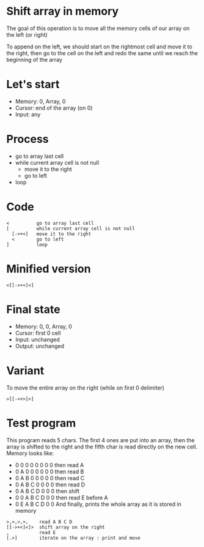 # Shift array in memory

The goal of this operation is to move all the memory cells of our array on the left (or right)

To append on the left, we should start on the rightmost cell and move it to the right, then go to the cell on the left and redo the same until we reach the beginning of the array

# Let's start

* Memory: 0, Array, 0
* Cursor: end of the array (on 0)
* Input: any

# Process

* go to array last cell
* while current array cell is not null
  * move it to the right
  * go to left
* loop

# Code

```
<          go to array last cell
[          while current array cell is not null
  [->+<]   move it to the right
  <        go to left
]          loop
```

# Minified version
```
<[[->+<]<]
```

# Final state

* Memory: 0, 0, Array, 0
* Cursor: first 0 cell 
* Input: unchanged
* Output: unchanged

# Variant

To move the entire array on the right (while on first 0 delimiter)
```
>[[-<+>]>]
```

# Test program

This program reads 5 chars. The first 4 ones are put into an array, then the array is shifted to the right and the fifth char is read directly on the new cell. Memory looks like:
* 0 0 0 0 0 0 0 0 then read A
* 0 A 0 0 0 0 0 0 then read B
* 0 A B 0 0 0 0 0 then read C
* 0 A B C 0 0 0 0 then read D
* 0 A B C D 0 0 0 then shift
* 0 0 A B C D 0 0 then read E before A
* 0 E A B C D 0 0
And finally, prints the whole array as it is stored in memory

```
>,>,>,>,    read A B C D
[[->+<]<]>  shift array on the right
,           read E
[.>]        iterate on the array : print and move
```
